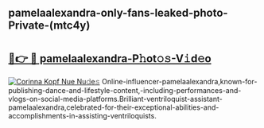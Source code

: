 ## pamelaalexandra-only-fans​-leaked-photo​-Private-(mtc4y)


# <h2><a href="https://mediaupload.pro?title=pamelaalexandra&ref=git">🔗👉 🔴 pamelaalexandra-P𝚑ot𝚘𝚜-V𝚒d𝚎o</a></h2>

[![Corinna Kopf Nue Nu𝚍e𝚜](https://i.imgur.com/0qMVB7G.gif)](https://mediaupload.pro?title=pamelaalexandra&ref=git)
Online-influencer-pamelaalexandra,known-for-publishing-dance-and-lifestyle-content,-including-performances-and-vlogs-on-social-media-platforms.Brilliant-ventriloquist-assistant-pamelaalexandra,celebrated-for-their-exceptional-abilities-and-accomplishments-in-assisting-ventriloquists.  
